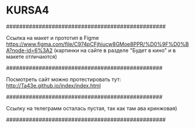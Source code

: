 # KURSA4
#################################################

Ссылка на макет и прототип в Figme https://www.figma.com/file/C974pCFjhiucw8GMoe8PPR/%D0%9F%D0%BA?node-id=6%3A2 
(картинки на сайте в разделе "Будет в кино" и в макете отличаются)

################################################

Посмотреть сайт можно протестировать тут: http://Ta43e.github.io/index/index.html

################################################

Ссылку на телеграмм осталась пустая, так как там ава кринжовая)

#################################################
